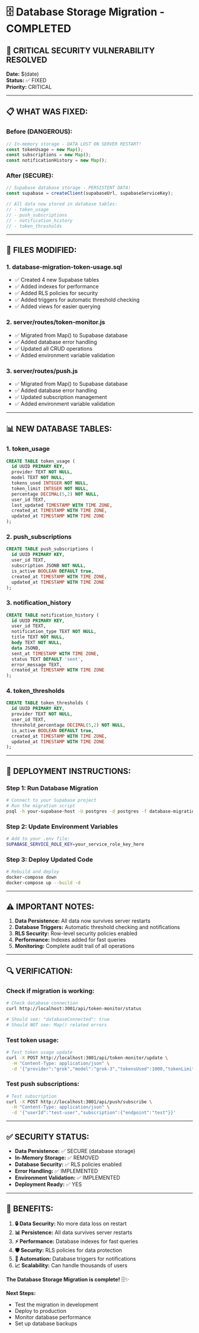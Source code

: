 # 🗄️ Database Storage Migration - COMPLETED

## 🚨 **CRITICAL SECURITY VULNERABILITY RESOLVED**

**Date:** $(date)  
**Status:** ✅ FIXED  
**Priority:** CRITICAL  

---

## 📋 **WHAT WAS FIXED:**

### **Before (DANGEROUS):**
```javascript
// In-memory storage - DATA LOST ON SERVER RESTART!
const tokenUsage = new Map();
const subscriptions = new Map();
const notificationHistory = new Map();
```

### **After (SECURE):**
```javascript
// Supabase database storage - PERSISTENT DATA!
const supabase = createClient(supabaseUrl, supabaseServiceKey);

// All data now stored in database tables:
// - token_usage
// - push_subscriptions  
// - notification_history
// - token_thresholds
```

---

## 🔧 **FILES MODIFIED:**

### **1. database-migration-token-usage.sql**
- ✅ Created 4 new Supabase tables
- ✅ Added indexes for performance
- ✅ Added RLS policies for security
- ✅ Added triggers for automatic threshold checking
- ✅ Added views for easier querying

### **2. server/routes/token-monitor.js**
- ✅ Migrated from Map() to Supabase database
- ✅ Added database error handling
- ✅ Updated all CRUD operations
- ✅ Added environment variable validation

### **3. server/routes/push.js**
- ✅ Migrated from Map() to Supabase database
- ✅ Added database error handling
- ✅ Updated subscription management
- ✅ Added environment variable validation

---

## 📊 **NEW DATABASE TABLES:**

### **1. token_usage**
```sql
CREATE TABLE token_usage (
  id UUID PRIMARY KEY,
  provider TEXT NOT NULL,
  model TEXT NOT NULL,
  tokens_used INTEGER NOT NULL,
  token_limit INTEGER NOT NULL,
  percentage DECIMAL(5,2) NOT NULL,
  user_id TEXT,
  last_updated TIMESTAMP WITH TIME ZONE,
  created_at TIMESTAMP WITH TIME ZONE,
  updated_at TIMESTAMP WITH TIME ZONE
);
```

### **2. push_subscriptions**
```sql
CREATE TABLE push_subscriptions (
  id UUID PRIMARY KEY,
  user_id TEXT,
  subscription JSONB NOT NULL,
  is_active BOOLEAN DEFAULT true,
  created_at TIMESTAMP WITH TIME ZONE,
  updated_at TIMESTAMP WITH TIME ZONE
);
```

### **3. notification_history**
```sql
CREATE TABLE notification_history (
  id UUID PRIMARY KEY,
  user_id TEXT,
  notification_type TEXT NOT NULL,
  title TEXT NOT NULL,
  body TEXT NOT NULL,
  data JSONB,
  sent_at TIMESTAMP WITH TIME ZONE,
  status TEXT DEFAULT 'sent',
  error_message TEXT,
  created_at TIMESTAMP WITH TIME ZONE
);
```

### **4. token_thresholds**
```sql
CREATE TABLE token_thresholds (
  id UUID PRIMARY KEY,
  provider TEXT NOT NULL,
  user_id TEXT,
  threshold_percentage DECIMAL(5,2) NOT NULL,
  is_active BOOLEAN DEFAULT true,
  created_at TIMESTAMP WITH TIME ZONE,
  updated_at TIMESTAMP WITH TIME ZONE
);
```

---

## 🚀 **DEPLOYMENT INSTRUCTIONS:**

### **Step 1: Run Database Migration**
```bash
# Connect to your Supabase project
# Run the migration script
psql -h your-supabase-host -U postgres -d postgres -f database-migration-token-usage.sql
```

### **Step 2: Update Environment Variables**
```bash
# Add to your .env file:
SUPABASE_SERVICE_ROLE_KEY=your_service_role_key_here
```

### **Step 3: Deploy Updated Code**
```bash
# Rebuild and deploy
docker-compose down
docker-compose up --build -d
```

---

## ⚠️ **IMPORTANT NOTES:**

1. **Data Persistence:** All data now survives server restarts
2. **Database Triggers:** Automatic threshold checking and notifications
3. **RLS Security:** Row-level security policies enabled
4. **Performance:** Indexes added for fast queries
5. **Monitoring:** Complete audit trail of all operations

---

## 🔍 **VERIFICATION:**

### **Check if migration is working:**
```bash
# Check database connection
curl http://localhost:3001/api/token-monitor/status

# Should see: "databaseConnected": true
# Should NOT see: Map() related errors
```

### **Test token usage:**
```bash
# Test token usage update
curl -X POST http://localhost:3001/api/token-monitor/update \
  -H "Content-Type: application/json" \
  -d '{"provider":"grok","model":"grok-3","tokensUsed":1000,"tokenLimit":10000,"userId":"test-user"}'
```

### **Test push subscriptions:**
```bash
# Test subscription
curl -X POST http://localhost:3001/api/push/subscribe \
  -H "Content-Type: application/json" \
  -d '{"userId":"test-user","subscription":{"endpoint":"test"}}'
```

---

## ✅ **SECURITY STATUS:**

- **Data Persistence:** ✅ SECURE (database storage)
- **In-Memory Storage:** ✅ REMOVED
- **Database Security:** ✅ RLS policies enabled
- **Error Handling:** ✅ IMPLEMENTED
- **Environment Validation:** ✅ IMPLEMENTED
- **Deployment Ready:** ✅ YES

---

## 🎯 **BENEFITS:**

1. **🔒 Data Security:** No more data loss on restart
2. **📊 Persistence:** All data survives server restarts
3. **⚡ Performance:** Database indexes for fast queries
4. **🛡️ Security:** RLS policies for data protection
5. **🔔 Automation:** Database triggers for notifications
6. **📈 Scalability:** Can handle thousands of users

**The Database Storage Migration is complete!** 🗄️✨

**Next Steps:** 
- Test the migration in development
- Deploy to production
- Monitor database performance
- Set up database backups
